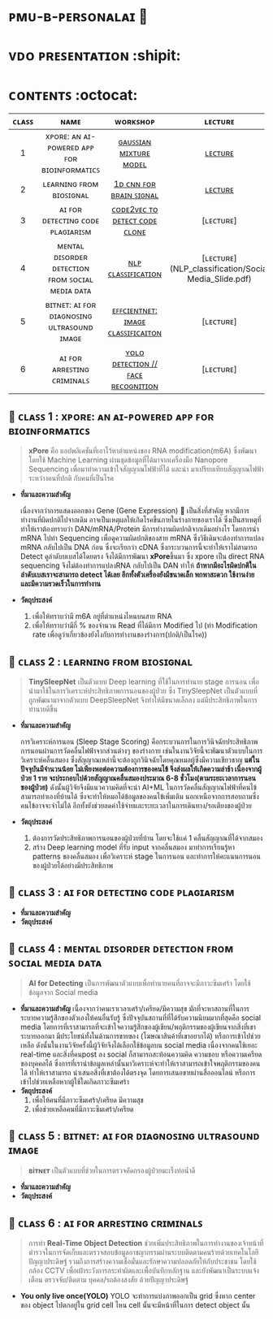 # ᴘᴍᴜ-ʙ-ᴘᴇʀꜱᴏɴᴀʟᴀɪ :space_invader:
# ᴠᴅᴏ ᴘʀᴇꜱᴇɴᴛᴀᴛɪᴏɴ :shipit:
# ᴄᴏɴᴛᴇɴᴛꜱ :octocat:

|  ᴄʟᴀꜱꜱ   |                     ɴᴀᴍᴇ                        |   ᴡᴏʀᴋꜱʜᴏᴘ    | ʟᴇᴄᴛᴜʀᴇ   | ᴄᴇʀᴛɪꜰɪᴄᴀᴛᴇ |ᴅᴏᴄᴜᴍᴇɴᴛ  |
|:-------:|:-----------------------------------------------:|:-------------:|:---------:|:-----------:|:------------:|
|   1     | xᴘᴏʀᴇ: ᴀɴ ᴀɪ-ᴘᴏᴡᴇʀᴇᴅ ᴀᴘᴘ ꜰᴏʀ ʙɪᴏɪɴꜰᴏʀᴍᴀᴛɪᴄꜱ      | [ɢᴀᴜꜱꜱɪᴀɴ ᴍɪxᴛᴜʀᴇ ᴍᴏᴅᴇʟ](xPore/GMM.ipynb) | [ʟᴇᴄᴛᴜʀᴇ](xPore/Lecture) | [:woman_student:](https://powerclass.org/tutor-certificate-3/?cert_h=9aca74810845f006) |[:paperclips:](https://drive.google.com/drive/folders/1WzSEFgym7sDo-3A9etN1a210a0IYmDi_),[:cd:](https://powerclass.org/courses/xpore-an-ai-powered-app-for-bioinformaticians/)|
|   2     | ʟᴇᴀʀɴɪɴɢ ꜰʀᴏᴍ ʙɪᴏꜱɪɢɴᴀʟ                          |[1ᴅ ᴄɴɴ ꜰᴏʀ ʙʀᴀɪɴ ꜱɪɢɴᴀʟ](Biosignal/model.py) | [ʟᴇᴄᴛᴜʀᴇ](Biosignal/learning_from_biosignals.pdf) |[:woman_student:](https://powerclass.org/tutor-certificate-3/?cert_hash=a10fcc14abfe3a03)|[:paperclips:](https://drive.google.com/drive/folders/1ZWYsgQaMztE_KxHUUT7dp-Z51vSp1Z6q),[:cd:](https://powerclass.org/courses/learning-from-biosignal/)|
|   3     | ᴀɪ ꜰᴏʀ ᴅᴇᴛᴇᴄᴛɪɴɢ ᴄᴏᴅᴇ ᴘʟᴀɢɪᴀʀɪꜱᴍ                 | [ᴄᴏᴅᴇ2ᴠᴇᴄ ᴛᴏ ᴅᴇᴛᴇᴄᴛ ᴄᴏᴅᴇ ᴄʟᴏɴᴇ](CodeClone/PMU_B_CodingAI_CodeCloneDetection_Workshop.ipynb) | [ʟᴇᴄᴛᴜʀᴇ] |[:woman_student:]()|111|
|   4     | ᴍᴇɴᴛᴀʟ ᴅɪꜱᴏʀᴅᴇʀ ᴅᴇᴛᴇᴄᴛɪᴏɴ ꜰʀᴏᴍ ꜱᴏᴄɪᴀʟ ᴍᴇᴅɪᴀ ᴅᴀᴛᴀ | [ɴʟᴘ ᴄʟᴀꜱꜱɪꜰɪᴄᴀᴛɪᴏɴ](NLP_classification/PMU_B_CodingAI_NLP_classification_Workshop_ipynb.ipynb) |[ʟᴇᴄᴛᴜʀᴇ](NLP_classification/Social Media_Slide.pdf)|[:woman_student:](https://powerclass.org/tutor-certificate-3/?cert_hash=0d8200f8847ef8a9)|[:paperclips:](https://drive.google.com/drive/folders/1XYuuqvKlfR0BlUyOTZjtUeFr-Tq5sf44),[:cd:](https://powerclass.org/courses/mental-disorder-detection-from-social-media-data/)|
|   5     | ʙɪᴛɴᴇᴛ: ᴀɪ ꜰᴏʀ ᴅɪᴀɢɴᴏꜱɪɴɢ ᴜʟᴛʀᴀꜱᴏᴜɴᴅ ɪᴍᴀɢᴇ       | [ᴇꜰꜰᴄɪᴇɴᴛɴᴇᴛ: ɪᴍᴀɢᴇ ᴄʟᴀꜱꜱɪꜰɪᴄᴀɪᴛᴏɴ](BiTNet/PMUB_Personal_AI_Image_classification_EfficientNetB5.ipynb) | [ʟᴇᴄᴛᴜʀᴇ] |[:woman_student:](https://powerclass.org/tutor-certificate-3/?cert_hash=ab6750d5050063e2)|111|
|   6     | ᴀɪ ꜰᴏʀ ᴀʀʀᴇꜱᴛɪɴɢ ᴄʀɪᴍɪɴᴀʟꜱ                       | [ʏᴏʟᴏ ᴅᴇᴛᴇᴄᴛɪᴏɴ // ꜰᴀᴄᴇ ʀᴇᴄᴏɢɴɪᴛɪᴏɴ](Detection/PMU_B_Train_Yolov8_Object_Detection_on_Custom_Dataset_Workshop.ipynb) | [ʟᴇᴄᴛᴜʀᴇ] |[:woman_student:](https://powerclass.org/tutor-certificate-3/?cert_hash=3177ce091e6b85aa)|111|

## :pushpin: ᴄʟᴀꜱꜱ 1 : xᴘᴏʀᴇ: ᴀɴ ᴀɪ-ᴘᴏᴡᴇʀᴇᴅ ᴀᴘᴘ ꜰᴏʀ ʙɪᴏɪɴꜰᴏʀᴍᴀᴛɪᴄꜱ 
 >**xPore** คือ แอปพลิเคชันที่เอาไว้หาตำแหน่งของ RNA modification(m6A) ซึ่งพัฒนาโดยใช้ Machine Learning ผ่านชุดข้อมูลที่ได้มาจากเครื่องมือ Nanopore Sequencing เพื่อมาทำความเข้าใจสัญญาณไฟฟ้าที่ได้ และนำ มาเปรียบเทียบสัญญาณไฟฟ้าระหว่างคนที่ปกติ กับคนที่เป็นโรค 
   * **ที่มาและความสำคัญ**
     
     เนื่องจากว่าการแสดงออกของ Gene (Gene Expression) :dna: เป็นสิ่งที่สำคัญ หากมีการทำงานที่ผิดปกติไปจากเดิม อาจเป็นเหตุผลให้เกิดโรคขึ้นภายในร่างกายของเราได้ ซึ่งเป็นสาเหตุที่ทำให้เราต้องทราบว่า DAN/mRNA/Protein มีการทำงานผิดปกติจากเดิมอย่างไร โดยการนำ mRNA ไปทำ Sequencing เพื่อดูความผิดปกติของสาย mRNA ซึ่งวิธีเดิมจะต้องทำการแปลง mRNA กลับไปเป็น DNA ก่อน ซึ่งจะเรียกว่า cDNA ซึ่งกระบวนการนี้จะทำให้เราไม่สามารถ Detect ดูลำดับบเบสได้โดยตรง จึงได้มีการพัฒนา **xPore**ขึ้นมา ซึ่ง xpore เป็น direct RNA sequencing จึงไม่ต้องทำการแปลงRNA กลับไปเป็น DAN ทำให้ **ถ้าหากมีอะไรผิดปกติในลำดับเบสเราจะสามารถ detect ได้เลย อีกทั้งตัวเครื่องยังมีขนาดเล็ก พกพาสะดวก ใช้งานง่าย และมีความรวดเร็วในการทำงาน**
   * **วัตถุประสงค์**
     1. เพื่อให้ทราบว่ามี m6A อยู่ที่ตำแหน่งไหนบนสาย RNA
     2. เพื่อให้ทราบว่ามีกี่ % ของจำนวน Read ที่ได้มีการ Modified ไป (ทำ Modification rate เพื่อดูว่าเกี่ยวข้องยังไงกับการทำงานของร่างการ(ปกติ/เป็นโรค))
   
## :pushpin: ᴄʟᴀꜱꜱ 2 : ʟᴇᴀʀɴɪɴɢ ꜰʀᴏᴍ ʙɪᴏꜱɪɢɴᴀʟ
> **TinySleepNet** เป็นตัวแบบ Deep learning ที่ใช้ในการทำนาย stage การนอน เพื่อนำมาใช้ในการวิเคราะห์ประสิทธิภาพการนอนของผู้ป่วย ซึ่ง TinySleepNet เป็นตัวแบบที่ถูกพัฒนามาจากตัวแบบ DeepSleepNet จึงทำให้มีขนาดเล็กลง แต่มีประสิทธิภาพในการทำนายดีขึ้น
* **ที่มาและความสำคัญ**
  
   การวิเคราะห์การนอน (Sleep Stage Scoring) คือกระบวนการในการวินิจฉัยประสิทธิภาพการนอนผ่านการวัดคลื่นไฟฟ้าจากส่วนต่างๆ ของร่างกาย เช่นในงานวิจัยนี้จะพัฒนาตัวแบบในการวิเคราะห์คลื่นสมอง ซึ่งสัญญาณเหล่านี้จะต้องถูกวินิจฉัยโดยคุณหมอผู้ซึ่งมีความเชียวชาญ **แต่ในปัจจุบันมีจำนวนน้อย ไม่เพียงพอต่อความต้องการของคนไข้ จึงส่งผลให้เกิดความล่าช้า เนื่องจากผู้ป่วย 1 ราย จะประกอบไปด้วยสัญญาณคลื่นสมองประมาณ 6-8 ชั่วโมง(ตามระยะเวลาการนอนของผู้ป่วย)** ดังนั้นผู้วิจัยจึงมีแนวความคิดที่จะนำ AI+ML ในการวัดคลื่นสัญญาณไฟฟ้าที่คนไข้สามารถทำเองที่บ้านได้ ซึ่งจะทำให้หมอได้ข้อมูลของคนไข้เพิ่มเติม นอกเหนือจากการสอบถามซึ่งคนไข้อาจจะจำไม่ได้ อีกทั้งยังช่วยลดค่าใช้จ่ายและระยะเวลาในการเดินทาง/รอเตียงของผู้ป่วย

 * **วัตถุประสงค์**
   1. ต้องการวัดประสิทธิภาพการนอนของผู้ป่วยที่บ้าน โดยจะใช้เเค่ 1 คลื่นสัญญาณที่ได้จากสมอง
   2. สร้าง Deep learning model ที่รับ input จากคลื่นสมอง มาทำการเรียนรู้หา patterns ของคลื่นสมอง เพื่อวิเคราะห์ stage ในการนอน และทำการให้คะแนนการนอนของผู้ป่วยได้อย่างมีประสิทธิภาพ
 
## :pushpin: ᴄʟᴀꜱꜱ 3 : ᴀɪ ꜰᴏʀ ᴅᴇᴛᴇᴄᴛɪɴɢ ᴄᴏᴅᴇ ᴘʟᴀɢɪᴀʀɪꜱᴍ
* **ที่มาและความสำคัญ**
* **วัตถุประสงค์**

## :pushpin: ᴄʟᴀꜱꜱ 4 : ᴍᴇɴᴛᴀʟ ᴅɪꜱᴏʀᴅᴇʀ ᴅᴇᴛᴇᴄᴛɪᴏɴ ꜰʀᴏᴍ ꜱᴏᴄɪᴀʟ ᴍᴇᴅɪᴀ ᴅᴀᴛᴀ
> **AI for Detecting** เป็นการพัฒนาตัวแบบเพื่อทำนายคนที่อาจจะมีภาวะซึมเศร้า โดยใช้ข้อมูลจาก Social media

* **ที่มาและความสำคัญ**
  เนื่องจากว่าคนเราเวลาเศร้า/เครียด/มีความสุข มักที่จะหาสถานที่ในการระบายความรู้สึกของตัวเองให้คนอื่นรับรู้ ซึ่งปัจจุบันสถานที่ที่ได้รับความนิยมมากที่สุดคือ social media โดยการที่เราสามารถที่จะเข้าใจความรู้สึกของผู้เขียน/พฤติกรรมของผู้เขียนจากสิ่งที่เขาระบายออกมา มีประโยชน์ทั้งในด้านการขายของ (โฆษณาสินค้าที่เขาอยากได้) หรือการเข้าไปช่วยเหลือ ดังนั้นในงานวิจัยครั้งนี้ผู้วิจัยจึงได้เลือกใช้ข้อมูลบน social media เนื่องจากคนใช้เยอะ real-time และสิ่งที่คนpost ลง social  ก็สามารถสะท้อนความคิด ความชอบ หรือความเครียดของบุคคลได้ ซึ่งการที่เรานำข้อมูลเหล่านั้นมาวิเคราะห์จะทำให้เราสามารถเข้าใจพฤติกรรมของคนได้ ทำให้เราสามารถ นำเสนอสิ่งที่เขาต้องได้ตรงจุด โดยการเสนอขายผ่านสื่อออนไลน์ หรือการเข้าไปช่วยเหลือหากผู้ใช้ใดเกิดภาวะซึมเศร้า
* **วัตถุประสงค์**
  1. เพื่อให้คนที่มีภาวะซึมเศร้า/เครียด มีความสุข
  2. เพื่อช่วยเหลือคนที่มีภาวะซึมเศร้า/เครียด

## :pushpin: ᴄʟᴀꜱꜱ 5 : ʙɪᴛɴᴇᴛ: ᴀɪ ꜰᴏʀ ᴅɪᴀɢɴᴏꜱɪɴɢ ᴜʟᴛʀᴀꜱᴏᴜɴᴅ ɪᴍᴀɢᴇ
> **ʙiᴛɴᴇᴛ** เป็นตัวแบบที่ช่วยในการตรวจคัดกรองผู้ป่วยมะเร็งท่อน้ำดี 

* **ที่มาและความสำคัญ**
* **วัตถุประสงค์**

## :pushpin: ᴄʟᴀꜱꜱ 6 : ᴀɪ ꜰᴏʀ ᴀʀʀᴇꜱᴛɪɴɢ ᴄʀɪᴍɪɴᴀʟꜱ 
> การทำ **Real-Time Object Detection** ช่วยเพิ่มประสิทธิภาพในการทำงานของเจ้าหน้าที่ตำรวจในการจัดเก็บและตรวจสอบข้อมูลอาชญากรรมผ่านระบบติดตามคนร้ายด้วยเทคโนโลยีปัญญาประดิษฐ์ รวมถึงการสร้างความเชื่อมั่นและรักษาความปลอดภัยให้กับประชาชน โดยใช้กล้อง CCTV เพื่อเฝ้าระวังการกระทำผิดและเพื่อบันทึกหลักฐาน และยังพัฒนาเป็นระบบแจ้งเตือน ตรวจจับ/ติดตาม บุคคล/รถต้องสงสัย ด้วยปัญญาประดิษฐ์ 
* **You only live once(YOLO)**
  YOLO จะทำการแบ่งภาพออกเป็น grid ซึ่งหาก center ของ object ไปตกอยู่ใน grid cell ไหน cell นั้นจะมีหน้าที่ในการ detect object นั้น

   
  
